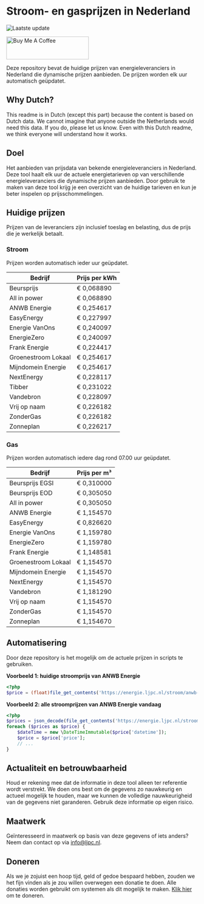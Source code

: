 # Stroom- en gasprijzen in Nederland

![Laatste update](https://img.shields.io/badge/laatste%20update-2025--09--06%2009%3A00%20CET-brightgreen)

<a href="https://www.buymeacoffee.com/Lars-" target="_blank"><img src="https://cdn.buymeacoffee.com/buttons/v2/default-orange.png" alt="Buy Me A Coffee" height="60" style="height: 60px !important;width: 217px !important;" ></a>

Deze repository bevat de huidige prijzen van energieleveranciers in Nederland die dynamische prijzen aanbieden. De prijzen worden elk uur automatisch geüpdatet.

## Why Dutch?

This readme is in Dutch (except this part) because the content is based on Dutch data. We cannot imagine that anyone outside the Netherlands would need this data. If you do, please let us know. Even with this Dutch readme, we think
everyone will understand how it works.

## Doel

Het aanbieden van prijsdata van bekende energieleveranciers in Nederland. Deze tool haalt elk uur de actuele energietarieven op van verschillende energieleveranciers die dynamische prijzen aanbieden. Door gebruik te maken van deze tool
krijg je een overzicht van de huidige tarieven en kun je beter inspelen op prijsschommelingen.

## Huidige prijzen

Prijzen van de leveranciers zijn inclusief toeslag en belasting, dus de prijs die je werkelijk betaalt.

### Stroom

Prijzen worden automatisch ieder uur geüpdatet.

 Bedrijf | Prijs per kWh 
---------|---------------
Beursprijs | € 0,068890
All in power | € 0,068890
ANWB Energie | € 0,254617
EasyEnergy | € 0,227997
Energie VanOns | € 0,240097
EnergieZero | € 0,240097
Frank Energie | € 0,224417
Groenestroom Lokaal | € 0,254617
Mijndomein Energie | € 0,254617
NextEnergy | € 0,228117
Tibber | € 0,231022
Vandebron | € 0,228097
Vrij op naam | € 0,226182
ZonderGas | € 0,226182
Zonneplan | € 0,226217


### Gas

Prijzen worden automatisch iedere dag rond 07.00 uur geüpdatet.

 Bedrijf | Prijs per m³ 
---------|--------------
Beursprijs EGSI | € 0,310000
Beursprijs EOD | € 0,305050
All in power | € 0,305050
ANWB Energie | € 1,154570
EasyEnergy | € 0,826620
Energie VanOns | € 1,159780
EnergieZero | € 1,159780
Frank Energie | € 1,148581
Groenestroom Lokaal | € 1,154570
Mijndomein Energie | € 1,154570
NextEnergy | € 1,154570
Vandebron | € 1,181290
Vrij op naam | € 1,154570
ZonderGas | € 1,154570
Zonneplan | € 1,154670


## Automatisering

Door deze repository is het mogelijk om de actuele prijzen in scripts te gebruiken.

**Voorbeeld 1: huidige stroomprijs van ANWB Energie**

```php
<?php
$price = (float)file_get_contents('https://energie.ljpc.nl/stroom/anwb-energie-nu.txt');

```

**Voorbeeld 2: alle stroomprijzen van ANWB Energie vandaag**

```php
<?php
$prices = json_decode(file_get_contents('https://energie.ljpc.nl/stroom/all-in-power-vandaag.json'),true);
foreach ($prices as $price) {
    $dateTime = new \DateTimeImmutable($price['datetime']);
    $price = $price['price'];
    // ...
}
```

## Actualiteit en betrouwbaarheid

Houd er rekening mee dat de informatie in deze tool alleen ter referentie wordt verstrekt. We doen ons best om de gegevens zo nauwkeurig en actueel mogelijk te houden, maar we kunnen de volledige nauwkeurigheid van de gegevens niet
garanderen. Gebruik deze informatie op eigen risico.

## Maatwerk

Geïnteresseerd in maatwerk op basis van deze gegevens of iets anders? Neem dan contact op
via [info@ljpc.nl](mailto:info@ljpc.nl?subject=Energie%20prijzen).

## Doneren

Als we je zojuist een hoop tijd, geld of gedoe bespaard hebben, zouden we het fijn vinden als je zou willen overwegen een
donatie te doen. Alle donaties worden gebruikt om systemen als dit mogelijk te
maken. [Klik hier](https://www.buymeacoffee.com/Lars-) om te doneren.
